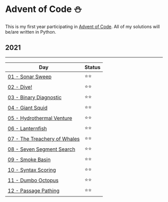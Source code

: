 # Advent of Code ⛄

This is my first year participating in [Advent of Code](https://www.adventofcode.com).
All of my solutions will be/are written in Python.

## 2021
---
| Day                                                                     | Status |
| ----------------------------------------------------------------------- | ------ |
| [01 - Sonar Sweep](https://www.adventofcode.com/2021/day/1)             | ⭐⭐     |
| [02 - Dive!](https://www.adventofcode.com/2021/day/2)                   | ⭐⭐     |
| [03 - Binary Diagnostic](https://www.adventofcode.com/2021/day/3)       | ⭐⭐     |
| [04 - Giant Squid](https://www.adventofcode.com/2021/day/4)             | ⭐⭐     |
| [05 - Hydrothermal Venture](https://www.adventofcode.com/2021/day/5)    | ⭐⭐     |
| [06 - Lanternfish](https://www.adventofcode.com/2021/day/6)             | ⭐⭐     |
| [07 - The Treachery of Whales](https://www.adventofcode.com/2021/day/7) | ⭐⭐     |
| [08 - Seven Segment Search](https://www.adventofcode.com/2021/day/8)    | ⭐⭐     |
| [09 - Smoke Basin](https://www.adventofcode.com/2021/day/9)             | ⭐⭐     |
| [10 - Syntax Scoring](https://www.adventofcode.com/2021/day/10)         | ⭐⭐     |
| [11 - Dumbo Octopus](https://www.adventofcode.com/2021/day/11)          | ⭐⭐     |
| [12 - Passage Pathing](https://www.adventofcode.com/2021/day/12)        | ⭐⭐     |